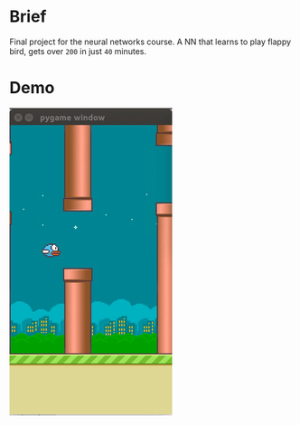 # Brief
Final project for the neural networks course. A NN that learns to play flappy bird, gets over `200` in just `40` minutes.

# Demo
![Flap](./resources/flap.gif)

